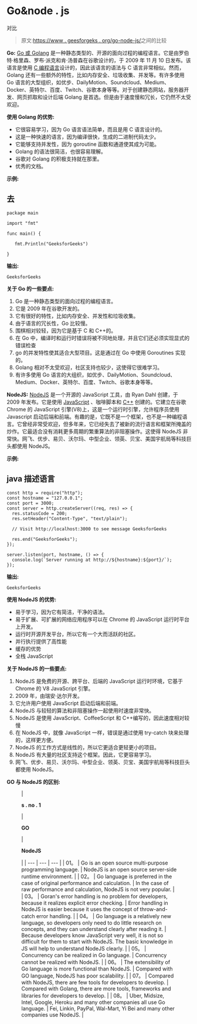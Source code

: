 # Go&node . js

对比

> 原文:[https://www . geesforgeks . org/go-node-js/](https://www.geeksforgeeks.org/comparison-between-go-node-js/)之间的比较

**Go:** [Go 或 Golang](https://www.geeksforgeeks.org/go-programming-language-introduction/) 是一种静态类型的、开源的面向过程的编程语言。它是由罗伯特·格里森、罗布·派克和肯·汤普森在谷歌设计的，于 2009 年 11 月 10 日发布。该语言是使用 [C 编程语言](https://www.geeksforgeeks.org/c-programming-language/)设计的，因此该语言的语法与 C 语言非常相似。然而，Golang 还有一些额外的特性，比如内存安全、垃圾收集、并发等。有许多使用 Go 语言的大型组织，如优步、DailyMotion、Soundcloud、Medium、Docker、英特尔、百度、Twitch、谷歌本身等等。对于创建静态网站，服务器开发、网页抓取和设计后端 Golang 是首选。但是由于速度慢和冗长，它仍然不太受欢迎。

**使用 Golang 的优势:**

*   它很容易学习，因为 Go 语言语法简单，而且是用 C 语言设计的。
*   这是一种快速的语言，因为编译很快，生成的二进制代码太少。
*   它能够支持并发性，因为 goroutine 函数和通道使其成为可能。
*   Golang 的语法很简洁，也很容易理解。
*   谷歌对 Golang 的积极支持就在那里。
*   优秀的文档。

**示例:**

## 去

```
package main

import "fmt"

func main() {

   fmt.Println("GeeksforGeeks")

}
```

**输出:**

```
GeeksforGeeks
```

**关于 Go 的一些要点:**

1.  Go 是一种静态类型的面向过程的编程语言。
2.  它是 2009 年在谷歌开发的。
3.  它有很好的特性，比如内存安全、并发性和垃圾收集。
4.  由于语言的冗长性，Go 比较慢。
5.  围棋相对较轻，因为它是基于 C 和 C++的。
6.  在 Go 中，编译时和运行时错误将被不同地处理，并且它们还必须实现显式的错误检查
7.  go 的并发特性使其适合大型项目。这是通过在 Go 中使用 Goroutines 实现的。
8.  Golang 相对不太受欢迎，社区支持也较少，这使得它很难学习。
9.  有许多使用 Go 语言的大组织，如优步、DailyMotion、Soundcloud、Medium、Docker、英特尔、百度、Twitch、谷歌本身等等。

**NodeJS:** [NodeJS](https://www.geeksforgeeks.org/introduction-to-nodejs/) 是一个开源的 JavaScript 工具，由 Ryan Dahl 创建，于 2009 年发布。它是使用 [JavaScript](https://www.geeksforgeeks.org/javascript-tutorial/) 、咖啡脚本和 [C++](https://www.geeksforgeeks.org/c-plus-plus/) 创建的。它建立在谷歌 Chrome 的 JavaScript 引擎(V8)上，这是一个运行时引擎，允许程序员使用 Javascript 启动后端和前端。有趣的是，它既不是一个框架，也不是一种编程语言。它曾经非常受欢迎，但多年来，它已经失去了被新的流行语言和框架所掩盖的炒作。它最适合没有消耗更多周期的繁重算法的非阻塞操作。这使得 NodeJS 非常快。网飞、优步、易贝、沃尔玛、中型企业、领英、贝宝、美国宇航局等科技巨头都使用 NodeJS。

**示例:**

## java 描述语言

```
const http = require("http");
const hostname = "127.0.0.1";
const port = 3000;
const server = http.createServer((req, res) => {
  res.statusCode = 200;
  res.setHeader("Content-Type", "text/plain");

  // Visit http://localhost:3000 to see message GeeksforGeeks

  res.end("GeeksforGeeks");
});

server.listen(port, hostname, () => {
  console.log(`Server running at http://${hostname}:${port}/`);
});
```

**输出:**

```
GeeksforGeeks
```

**使用 NodeJS 的优势:**

*   易于学习，因为它有简洁，干净的语法。
*   易于扩展、可扩展的网络应用程序可以在 Chrome 的 JavaScript 运行时平台上开发。
*   运行时开源开发平台，所以它有一个大而活跃的社区。
*   并行执行提供了高性能
*   缓存的优势
*   全栈 JavaScript

**关于 NodeJS 的一些要点:**

1.  NodeJS 是免费的开源、跨平台、后端的 JavaScript 运行时环境，它基于 Chrome 的 V8 JavaScript 引擎。
2.  2009 年，由瑞安·达尔开发。
3.  它允许用户使用 JavaScript 启动后端和前端。
4.  NodeJS 与较轻的算法和非阻塞操作一起使用时速度非常快。
5.  NodeJS 是使用 JavaScript、CoffeeScript 和 C++编写的，因此速度相对较慢
6.  在 NodeJS 中，就像 JavaScript 一样，错误是通过使用 try-catch 块来处理的，这样更方便。
7.  NodeJS 的工作方式是线性的，所以它更适合更轻更小的项目。
8.  NodeJS 有大量的社区支持这个框架。因此，它更容易学习。
9.  网飞、优步、易贝、沃尔玛、中型企业、领英、贝宝、美国宇航局等科技巨头都使用 NodeJS。

**GO 与 NodeJS 的区别:**

<figure class="table">

| 

**s . no . 1**

 | 

**GO**

 | 

**NodeJS**

 |
| --- | --- | --- |
| 01。 | Go is an open source multi-purpose programming language. | NodeJS is an open source server-side runtime environment. |
| 02。 | Go language is preferred in the case of original performance and calculation. | In the case of raw performance and calculation, NodeJS is not very popular. |
| 03。 | Goran's error handling is no problem for developers, because it realizes explicit error checking. | Error handling in NodeJS is easier because it uses the concept of throw-and-catch error handling. |
| 04。 | Go language is a relatively new language, so developers only need to do little research on concepts, and they can understand clearly after reading it. | Because developers know JavaScript very well, it is not so difficult for them to start with NodeJS. The basic knowledge in JS will help to understand NodeJS clearly. |
| 05。 | Concurrency can be realized in Go language. | Concurrency cannot be realized with NodeJS. |
| 06。 | The extensibility of Go language is more functional than NodeJS. | Compared with GO language, NodeJS has poor scalability. |
| 07。 | Compared with NodeJS, there are few tools for developers to develop. | Compared with Golang, there are more tools, frameworks and libraries for developers to develop. |
| 08。 | Uber, Midsize, Intel, Google, Heroku and many other companies all use Go language. | Fei, Linkin, PayPal, Wal-Mart, Yi Bei and many other companies use NodeJS. |

</figure>